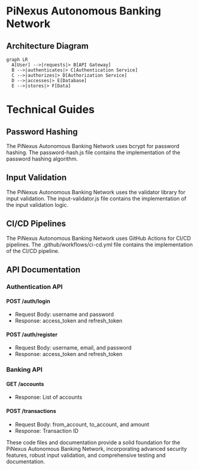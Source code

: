 # PiNexus Autonomous Banking Network

## Architecture Diagram

```mermaid
graph LR
  A[User] -->|requests|> B[API Gateway]
  B -->|authenticates|> C[Authentication Service]
  C -->|authorizes|> D[Authorization Service]
  D -->|accesses|> E[Database]
  E -->|stores|> F[Data]
```

# Technical Guides

## Password Hashing
The PiNexus Autonomous Banking Network uses bcrypt for password hashing. The password-hash.js file contains the implementation of the password hashing algorithm.

## Input Validation
The PiNexus Autonomous Banking Network uses the validator library for input validation. The input-validator.js file contains the implementation of the input validation logic.

## CI/CD Pipelines
The PiNexus Autonomous Banking Network uses GitHub Actions for CI/CD pipelines. The .github/workflows/ci-cd.yml file contains the implementation of the CI/CD pipeline.

## API Documentation

### Authentication API

#### POST /auth/login
- Request Body: username and password
- Response: access_token and refresh_token

#### POST /auth/register
- Request Body: username, email, and password
- Response: access_token and refresh_token

### Banking API

#### GET /accounts
- Response: List of accounts

#### POST /transactions
- Request Body: from_account, to_account, and amount
- Response: Transaction ID

These code files and documentation provide a solid foundation for the PiNexus Autonomous Banking Network, incorporating advanced security features, robust input validation, and comprehensive testing and documentation.
